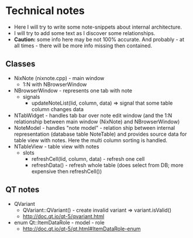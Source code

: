 # Technical notes
* Here I will try to write some note-snippets about internal architecture.
* I will try to add some text as I discover some relationships. 
* **Caution:** some info here may be not 100% accurate. And probably - at all times - there will
  be more info missing then contained.

## Classes
* NixNote (nixnote.cpp) - main window
  * 1:N with NBrowserWindow
* NBrowserWindow - represents one tab with note 
  * signals
    * updateNoteList(lid, column, data) => signal that some table column changes data 
* NTabWidget - handles tab bar over note edit window (and the 1:N relationship between main window (NixNote)
  and NBrowserWindow)
* NoteModel - handles "note model" - relation ship between internal representation (database table 
  NoteTable) and provides source data for table view with notes.
  Here the multi column sorting is handled.
* NTableView - table view with notes 
  * slots
    * refreshCell(lid, column, data) - refresh one cell
    * refreshData() - refresh whole table (does select from DB; more expensive then refreshCell())
    
    
## QT notes
* QVariant
  * QVariant::QVariant() - create invalid variant => variant.isValid()
  * http://doc.qt.io/qt-5/qvariant.html
* enum Qt::ItemDataRole - model - role
  * http://doc.qt.io/qt-5/qt.html#ItemDataRole-enum